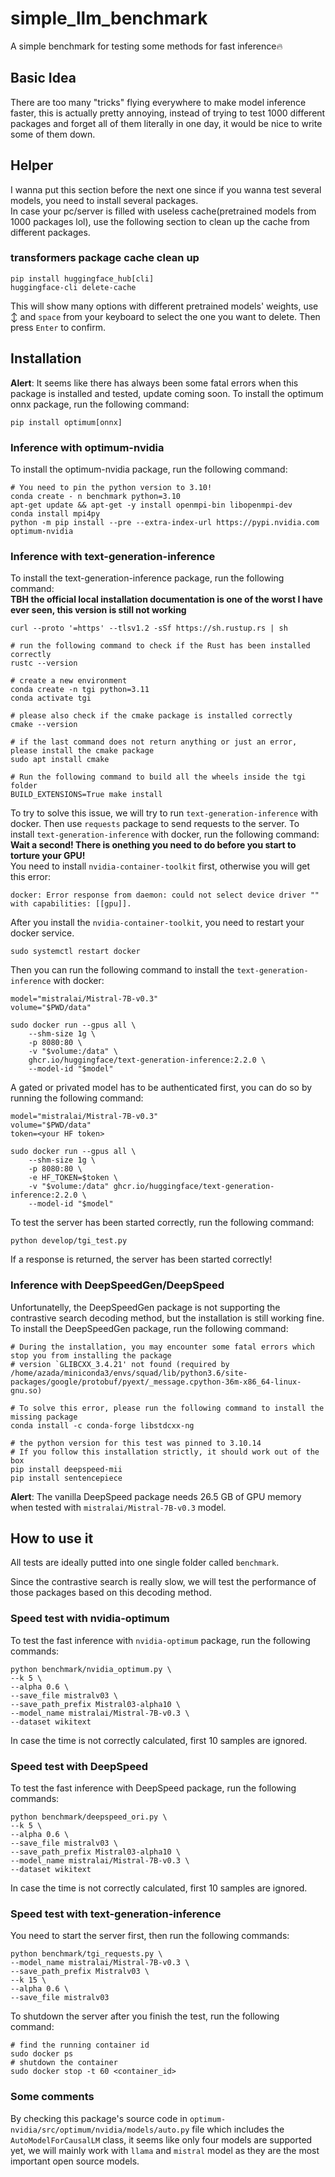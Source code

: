 # simple_llm_benchmark
A simple benchmark for testing some methods for fast inference🔥


## Basic Idea
There are too many "tricks" flying everywhere to make model inference faster, this is actually pretty annoying, instead of trying to test 1000 different packages and forget all of them literally in one day, it would be nice to write some of them down.

## Helper
I wanna put this section before the next one since if you wanna test several models, you need to install several packages.  
In case your pc/server is filled with useless cache(pretrained models from 1000 packages lol), use the following section to clean up the cache from different packages.

### transformers package cache clean up
```shell
pip install huggingface_hub[cli]
huggingface-cli delete-cache
```
This will show many options with different pretrained models' weights, use ↕️ and `space` from your keyboard to select the one you want to delete. Then press `Enter` to confirm.

## Installation 
__Alert__: It seems like there has always been some fatal errors when this package is installed and tested, update coming soon.
To install the optimum onnx package, run the following command:
```shell
pip install optimum[onnx]
```
### Inference with optimum-nvidia
To install the optimum-nvidia package, run the following command:
```shell
# You need to pin the python version to 3.10!
conda create - n benchmark python=3.10 
apt-get update && apt-get -y install openmpi-bin libopenmpi-dev
conda install mpi4py 
python -m pip install --pre --extra-index-url https://pypi.nvidia.com optimum-nvidia
```

### Inference with text-generation-inference
To install the text-generation-inference package, run the following command:   
__TBH the official local installation documentation is one of the worst I have ever seen, this version is still not working__
```shell
curl --proto '=https' --tlsv1.2 -sSf https://sh.rustup.rs | sh

# run the following command to check if the Rust has been installed correctly
rustc --version

# create a new environment
conda create -n tgi python=3.11
conda activate tgi

# please also check if the cmake package is installed correctly
cmake --version

# if the last command does not return anything or just an error, please install the cmake package
sudo apt install cmake

# Run the following command to build all the wheels inside the tgi folder
BUILD_EXTENSIONS=True make install
```

To try to solve this issue, we will try to run `text-generation-inference` with docker. Then use `requests` package to send requests to the server. 
To install `text-generation-inference` with docker, run the following command:
__Wait a second! There is onething you need to do before you start to torture your GPU!__    
You need to install `nvidia-container-toolkit` first, otherwise you will get this error:
```shell
docker: Error response from daemon: could not select device driver "" with capabilities: [[gpu]].
```
After you install the `nvidia-container-toolkit`, you need to restart your docker service.
```shell
sudo systemctl restart docker
```

Then you can run the following command to install the `text-generation-inference` with docker:
```shell
model="mistralai/Mistral-7B-v0.3"
volume="$PWD/data"

sudo docker run --gpus all \
    --shm-size 1g \
    -p 8080:80 \
    -v "$volume:/data" \
    ghcr.io/huggingface/text-generation-inference:2.2.0 \
    --model-id "$model"
```

A gated or privated model has to be authenticated first, you can do so by running the following command:
```shell
model="mistralai/Mistral-7B-v0.3"
volume="$PWD/data"
token=<your HF token>

sudo docker run --gpus all \
    --shm-size 1g \
    -p 8080:80 \
    -e HF_TOKEN=$token \
    -v "$volume:/data" ghcr.io/huggingface/text-generation-inference:2.2.0 \
    --model-id "$model"
```

To test the server has been started correctly, run the following command:
```shell
python develop/tgi_test.py 
```
If a response is returned, the server has been started correctly!

### Inference with DeepSpeedGen/DeepSpeed
Unfortunatelly, the DeepSpeedGen package is not supporting the contrastive search decoding method, but the installation is still working fine.
To install the DeepSpeedGen package, run the following command:
```shell
# During the installation, you may encounter some fatal errors which stop you from installing the package
# version `GLIBCXX_3.4.21' not found (required by /home/azada/miniconda3/envs/squad/lib/python3.6/site-packages/google/protobuf/pyext/_message.cpython-36m-x86_64-linux-gnu.so)

# To solve this error, please run the following command to install the missing package
conda install -c conda-forge libstdcxx-ng

# the python version for this test was pinned to 3.10.14
# If you follow this installation strictly, it should work out of the box
pip install deepspeed-mii
pip install sentencepiece
```
__Alert__: The vanilla DeepSpeed package needs 26.5 GB of GPU memory when tested with `mistralai/Mistral-7B-v0.3` model. 

## How to use it
All tests are ideally putted into one single folder called `benchmark`. 

Since the contrastive search is really slow, we will test the performance of those packages based on this decoding method.

### Speed test with nvidia-optimum
To test the fast inference with `nvidia-optimum` package, run the following commands:
```shell
python benchmark/nvidia_optimum.py \
--k 5 \
--alpha 0.6 \
--save_file mistralv03 \
--save_path_prefix Mistral03-alpha10 \
--model_name mistralai/Mistral-7B-v0.3 \
--dataset wikitext
```
In case the time is not correctly calculated, first 10 samples are ignored.

### Speed test with DeepSpeed
To test the fast inference with DeepSpeed package, run the following commands:
```shell
python benchmark/deepspeed_ori.py \
--k 5 \
--alpha 0.6 \
--save_file mistralv03 \
--save_path_prefix Mistral03-alpha10 \
--model_name mistralai/Mistral-7B-v0.3 \
--dataset wikitext
```
In case the time is not correctly calculated, first 10 samples are ignored.

### Speed test with text-generation-inference
You need to start the server first, then run the following commands:
```shell
python benchmark/tgi_requests.py \
--model_name mistralai/Mistral-7B-v0.3 \
--save_path_prefix Mistralv03 \
--k 15 \
--alpha 0.6 \
--save_file mistralv03
```
To shutdown the server after you finish the test, run the following command:
```shell
# find the running container id
sudo docker ps
# shutdown the container
sudo docker stop -t 60 <container_id>
```

### Some comments
By checking this package's source code in `optimum-nvidia/src/optimum/nvidia/models/auto.py` file which includes the `AutoModelForCausalLM` class, it seems like only four models are supported yet, we will mainly work with `llama` and `mistral` model as they are the most important open source models.

